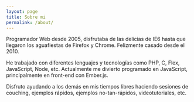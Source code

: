 ```yaml
---
layout: page
title: Sobre mi
permalink: /about/
---
```


Programador Web desde 2005, disfrutaba de las delicias de IE6 hasta que llegaron los aguafiestas de Firefox y Chrome. Felizmente casado desde el 2010.

He trabajado con diferentes lenguajes y tecnologías como PHP, C, Flex, JavaScript, Node, etc. Actualmente me divierto programado en JavaScript, principalmente en front-end con Ember.js.

Disfruto ayudando a los demás en mis tiempos libres haciendo sesiones de couching, ejemplos rápidos, ejemplos no-tan-rápidos, videotutoriales, etc.
